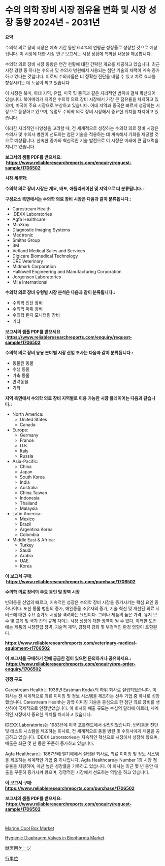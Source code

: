 <p><h1>수의 의학 장비 시장 점유율 변화 및 시장 성장 동향 2024년 - 2031년</h1></p><p><strong>요약</strong></p>
<p><p>수의학 의료 장비 시장은 예측 기간 동안 6.4%의 연평균 성장률로 성장할 것으로 예상됩니다. 이 시장에 대한 시장 연구 보고서는 시장 상황에 특화된 내용을 제공합니다. </p><p>수의학 의료 장비 시장 동향은 연간 현황에 대한 간략한 개요를 제공하고 있습니다. 최근 시장 경향 중 하나는 수의사 및 수의사 병원에서 사용되는 첨단 기술의 채택이 계속 증가하고 있다는 것입니다. 이로써 수의사들은 더 정확한 진단을 내릴 수 있고 치료 효과를 향상시키는 데 도움이 되고 있습니다.</p><p>이 시장은 북미, 아태 지역, 유럽, 미국 및 중국과 같은 지리적인 범위에 걸쳐 확산되어 있습니다. 북아메리카 지역은 수의학 의료 장비 시장에서 가장 큰 점유율을 차지하고 있으며, 미국이 주요 시장으로 부상하고 있습니다. 아태 지역과 중국은 빠르게 성장하는 시장으로 등장하고 있으며, 유럽도 수의학 의료 장비 시장에서 중요한 위치를 차지하고 있습니다.</p><p>이러한 지리적인 다양성을 고려할 때, 전 세계적으로 성장하는 수의학 의료 장비 시장은 수의사 및 수의사 병원이 선도하는 첨단 기술을 적용하는 데 계속해서 기회를 제공할 것으로 예상됩니다. 신속한 증가와 혁신적인 기술 발전으로 이 시장은 미래에 큰 잠재력을 지니고 있습니다.</p></p>
<p><strong>보고서의 샘플 PDF를 받으세요: &nbsp;<a href="https://www.reliableresearchreports.com/enquiry/request-sample/1706502">https://www.reliableresearchreports.com/enquiry/request-sample/1706502</a></strong></p>
<p><strong>시장 세분화:</strong></p>
<p><strong> 수의학 의료 장비 시장은 개요, 배포, 애플리케이션 및 지역으로 더 분류됩니다. :</strong></p>
<p><strong>구성요소 측면에서는 수의학 의료 장비 시장은 다음과 같이 분류됩니다.:</strong></p>
<p><ul><li>Carestream Health</li><li>IDEXX Laboratories</li><li>Agfa Healthcare</li><li>MinXray</li><li>Diagnostic Imaging Systems</li><li>Medtronic</li><li>Smiths Group</li><li>3M</li><li>Vetland Medical Sales and Services</li><li>Digicare Biomedical Technology</li><li>DRE Veterinary</li><li>Midmark Corporation</li><li>Hallowell Engineering and Manufacturing Corporation</li><li>Jorgensen Laboratories</li><li>Mila International</li></ul></p>
<p><strong> 수의학 의료 장비 유형별 시장 분석은 다음과 같이 분류됩니다.:</strong></p>
<p><ul><li>수의학 진단 장비</li><li>수의학 마취 장비</li><li>수의학 환자 모니터링 장비</li><li>기타</li></ul></p>
<p><strong>보고서의 샘플 PDF를 받으세요 :<a href="https://www.reliableresearchreports.com/enquiry/request-sample/1706502">https://www.reliableresearchreports.com/enquiry/request-sample/1706502</a></strong></p>
<p><strong> 수의학 의료 장비 응용 분야별 시장 산업 조사는 다음과 같이 분류됩니다.:</strong></p>
<p><ul><li>동물원 동물</li><li>수생 동물</li><li>가축 동물</li><li>반려동물</li><li>기타</li></ul></p>
<p><strong>지역 측면에서 수의학 의료 장비 지역별로 이용 가능한 시장 플레이어는 다음과 같습니다.:</strong></p>
<p><ul>
    <li>
        North America:
        <ul>
            <li>United States</li>
            <li>Canada</li>
        </ul>
    </li>
    <li>
        Europe:
        <ul>
            <li>Germany</li>
            <li>France</li>
            <li>U.K.</li>
            <li>Italy</li>
            <li>Russia</li>
        </ul>
    </li>
    <li>
        Asia-Pacific:
        <ul>
            <li>China</li>
            <li>Japan</li>
            <li>South Korea</li>
            <li>India</li>
            <li>Australia</li>
            <li>China Taiwan</li>
            <li>Indonesia</li>
            <li>Thailand</li>
            <li>Malaysia</li>
        </ul>
    </li>
    <li>
        Latin America:
        <ul>
            <li>Mexico</li>
            <li>Brazil</li>
            <li>Argentina Korea</li>
            <li>Colombia</li>
        </ul>
    </li>
    <li>
        Middle East & Africa:
        <ul>
            <li>Turkey</li>
            <li>Saudi</li>
            <li>Arabia</li>
            <li>UAE</li>
            <li>Korea</li>
        </ul>
    </li>
    </ul></p>
<p><strong>이 보고서 구매: &nbsp;<a href="https://www.reliableresearchreports.com/purchase/1706502">https://www.reliableresearchreports.com/purchase/1706502</a></strong></p>
<p><strong>수의학 의료 장비의 주요 동인 및 장벽 시장</strong></p>
<p><p>반려동물 산업의 빠르고, 지속적인 성장은 수의학 장비 시장을 증가시키는 핵심 요인 중 하나이다. 또한 동물 병원의 증가, 애완동물 소유자의 증가, 기술 혁신 및 개선된 의료 서비스에 대한 수요 증가도 시장을 격려하는 요인이다. 그러나 제품의 높은 가격, 유지 보수 및 교육 및 국가 간의 규제 차이는 시장 성장에 대한 장벽이 될 수 있다. 이러한 도전에는 제품의 시장진입 장벽, 기술적 제약, 경쟁력 강화 및 부정적인 환경 영향이 포함된다.</p></p>
<p><strong><a href="https://www.reliableresearchreports.com/veterinary-medical-equipment-r1706502">https://www.reliableresearchreports.com/veterinary-medical-equipment-r1706502</a></strong></p>
<p><strong>이 보고서를 구매하기 전에 궁금한 점이 있으면 문의하거나 공유하세요.: &nbsp;<a href="https://www.reliableresearchreports.com/enquiry/pre-order-enquiry/1706502">https://www.reliableresearchreports.com/enquiry/pre-order-enquiry/1706502</a></strong></p>
<p><strong>경쟁 구도</strong></p>
<p><p>Carestream Health는 1936년 Eastman Kodak의 하위 회사로 설립되었습니다. 이 회사는 전 세계적으로 의료 이미징 및 정보 시스템을 제조하는 선두 기업 중 하나로 성장했습니다. Carestream Health는 광학 이미징 기술을 중심으로 한 첨단 의료 장비를 생산하여 국제적으로 인정받았습니다. 이 회사의 매출 규모는 수십억 달러에 이르러, 세계적인 시장에서 중요한 위치를 차지하고 있습니다.</p><p>IDEXX Laboratories는 1983년에 미국 포틀랜드에서 설립되었습니다. 반려동물 진단 및 테스트 시스템을 제조하는 회사로, 전 세계적으로 동물 병원 및 수의사에게 제품을 공급하고 있습니다. IDEXX Laboratories는 지속적인 혁신으로 시장에서 성장해 왔으며, 매출은 최근 몇 년 동안 꾸준히 증가하고 있습니다.</p><p>Agfa Healthcare는 1867년에 벨기에에서 설립된 회사로, 의료 이미징 및 정보 시스템을 제조하는 세계적인 기업 중 하나입니다. Agfa Healthcare는 Number 1의 시장 점유율을 자랑하며, 매년 높은 성장률을 기록하고 있습니다. 이 회사는 최근 몇 년 동안 매출을 꾸준히 증가시켜 왔으며, 경쟁적인 시장에서 선도하는 역할을 하고 있습니다.</p></p>
<p><strong>이 보고서 구매: &nbsp; <a href="https://www.reliableresearchreports.com/purchase/1706502">https://www.reliableresearchreports.com/purchase/1706502</a></strong></p>
<p><strong>보고서의 샘플 PDF를 받으세요: &nbsp;<a href="https://www.reliableresearchreports.com/enquiry/request-sample/1706502">https://www.reliableresearchreports.com/enquiry/request-sample/1706502</a></strong><strong></strong></p>
<p>&nbsp;</p>
<p><p><a href="https://github.com/kufem1/Market-Research-Report-List-2/blob/main/marine-cool-box-market.md">Marine Cool Box Market</a></p><p><a href="https://github.com/singletonthaxterkelliehr2df/Market-Research-Report-List-2/blob/main/hygienic-diaphragm-valves-in-biopharma-market.md">Hygienic Diaphragm Valves in Biopharma Market</a></p><p><a href="https://medium.com/@jarredmertz53/%E7%8D%A3%E5%8C%BB%E3%82%B1%E3%83%BC%E3%82%B8%E5%B8%82%E5%A0%B4-2031%E5%B9%B4%E3%81%BE%E3%81%A7%E3%81%AE%E5%8B%95%E5%90%91-%E4%BA%88%E6%B8%AC-%E7%AB%B6%E4%BA%89%E5%88%86%E6%9E%90-f2165e9bf187">獣医用ケージ</a></p><p><a href="https://medium.com/@thomasbaker655/2024%E5%B9%B4%E3%81%8B%E3%82%892031%E5%B9%B4%E3%81%BE%E3%81%A7%E3%81%AE%E6%9C%9F%E9%96%93%E3%81%AB%E3%81%8A%E3%81%91%E3%82%8B%E5%88%97%E3%83%A6%E3%83%8B%E3%83%83%E3%83%88%E5%B8%82%E5%A0%B4%E5%88%86%E6%9E%90%E3%81%A8%E3%82%B5%E3%82%A4%E3%82%BA%E4%BA%88%E6%B8%AC-4b9f3c2f6810">行単位</a></p></p>
